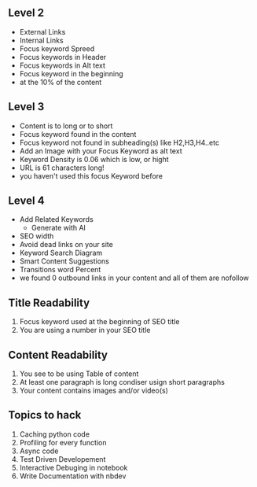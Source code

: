 ## Level 2

- External Links
- Internal Links
- Focus keyword Spreed
- Focus keywords in Header
- Focus keywords in Alt text
- Focus keyword in the beginning
- at the 10% of the content

## Level 3

- Content is to long or to short
- Focus keyword found in the content
- Focus keyword not found in subheading(s) like H2,H3,H4..etc
- Add an Image with your Focus Keyword as alt text
- Keyword Density is 0.06 which is low, or hight
- URL is 61 characters long!
- you haven't used this focus Keyword before

## Level 4

- Add Related Keywords
  - Generate with AI
- SEO width
- Avoid dead links on your site
- Keyword Search Diagram
- Smart Content Suggestions
- Transitions word Percent
- we found 0 outbound links in your content and all of them are nofollow

## Title Readability

1. Focus keyword used at the beginning of SEO title
2. You are using a number in your SEO title

## Content Readability

1. You see to be using Table of content
2. At least one paragraph is long condiser usign short paragraphs
3. Your content contains images and/or video(s)

## Topics to hack

1. Caching python code
2. Profiling for every function
3. Async code
4. Test Driven Developement
5. Interactive Debuging in notebook 
6. Write Documentation with nbdev 
